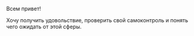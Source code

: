 
Всем привет!

Хочу получить удовольствие, проверить свой самоконтроль и понять чего ожидать от этой сферы.
